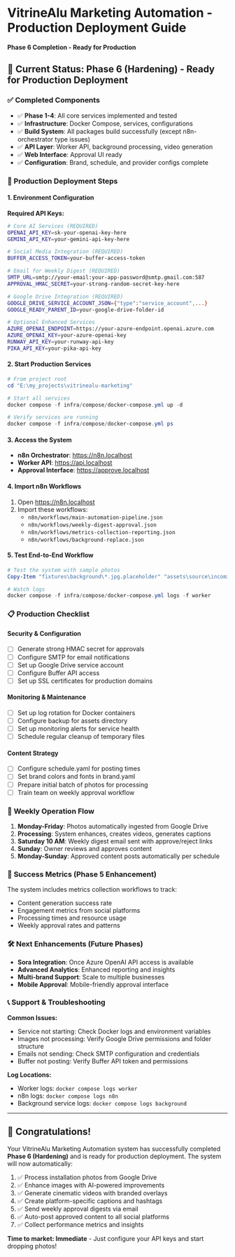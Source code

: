 # VitrineAlu Marketing Automation - Production Deployment Guide

**Phase 6 Completion - Ready for Production**

## 🎯 Current Status: Phase 6 (Hardening) - Ready for Production Deployment

### ✅ Completed Components
- ✅ **Phase 1-4**: All core services implemented and tested
- ✅ **Infrastructure**: Docker Compose, services, configurations
- ✅ **Build System**: All packages build successfully (except n8n-orchestrator type issues)
- ✅ **API Layer**: Worker API, background processing, video generation
- ✅ **Web Interface**: Approval UI ready
- ✅ **Configuration**: Brand, schedule, and provider configs complete

### 🚀 Production Deployment Steps

#### 1. **Environment Configuration**

**Required API Keys:**
```bash
# Core AI Services (REQUIRED)
OPENAI_API_KEY=sk-your-openai-key-here
GEMINI_API_KEY=your-gemini-api-key-here

# Social Media Integration (REQUIRED)
BUFFER_ACCESS_TOKEN=your-buffer-access-token

# Email for Weekly Digest (REQUIRED)
SMTP_URL=smtp://your-email:your-app-password@smtp.gmail.com:587
APPROVAL_HMAC_SECRET=your-strong-random-secret-key-here

# Google Drive Integration (REQUIRED)
GOOGLE_DRIVE_SERVICE_ACCOUNT_JSON={"type":"service_account",...}
GOOGLE_READY_PARENT_ID=your-google-drive-folder-id

# Optional Enhanced Services
AZURE_OPENAI_ENDPOINT=https://your-azure-endpoint.openai.azure.com
AZURE_OPENAI_KEY=your-azure-openai-key
RUNWAY_API_KEY=your-runway-api-key
PIKA_API_KEY=your-pika-api-key
```

#### 2. **Start Production Services**

```powershell
# From project root
cd "E:\my_projects\vitrinealu-marketing"

# Start all services
docker compose -f infra/compose/docker-compose.yml up -d

# Verify services are running
docker compose -f infra/compose/docker-compose.yml ps
```

#### 3. **Access the System**

- **n8n Orchestrator**: https://n8n.localhost
- **Worker API**: https://api.localhost  
- **Approval Interface**: https://approve.localhost

#### 4. **Import n8n Workflows**

1. Open https://n8n.localhost
2. Import these workflows:
   - `n8n/workflows/main-automation-pipeline.json`
   - `n8n/workflows/weekly-digest-approval.json`
   - `n8n/workflows/metrics-collection-reporting.json`
   - `n8n/workflows/background-replace.json`

#### 5. **Test End-to-End Workflow**

```powershell
# Test the system with sample photos
Copy-Item "fixtures\background\*.jpg.placeholder" "assets\source\incoming\"

# Watch logs
docker compose -f infra/compose/docker-compose.yml logs -f worker
```

### 📋 **Production Checklist**

#### Security & Configuration
- [ ] Generate strong HMAC secret for approvals
- [ ] Configure SMTP for email notifications  
- [ ] Set up Google Drive service account
- [ ] Configure Buffer API access
- [ ] Set up SSL certificates for production domains

#### Monitoring & Maintenance
- [ ] Set up log rotation for Docker containers
- [ ] Configure backup for assets directory
- [ ] Set up monitoring alerts for service health
- [ ] Schedule regular cleanup of temporary files

#### Content Strategy
- [ ] Configure schedule.yaml for posting times
- [ ] Set brand colors and fonts in brand.yaml
- [ ] Prepare initial batch of photos for processing
- [ ] Train team on weekly approval workflow

### 🔄 **Weekly Operation Flow**

1. **Monday-Friday**: Photos automatically ingested from Google Drive
2. **Processing**: System enhances, creates videos, generates captions
3. **Saturday 10 AM**: Weekly digest email sent with approve/reject links
4. **Sunday**: Owner reviews and approves content
5. **Monday-Sunday**: Approved content posts automatically per schedule

### 🎯 **Success Metrics** (Phase 5 Enhancement)

The system includes metrics collection workflows to track:
- Content generation success rate
- Engagement metrics from social platforms
- Processing times and resource usage
- Weekly approval rates and patterns

### 🛠️ **Next Enhancements** (Future Phases)

- **Sora Integration**: Once Azure OpenAI API access is available
- **Advanced Analytics**: Enhanced reporting and insights
- **Multi-brand Support**: Scale to multiple businesses
- **Mobile Approval**: Mobile-friendly approval interface

### 📞 **Support & Troubleshooting**

**Common Issues:**
- Service not starting: Check Docker logs and environment variables
- Images not processing: Verify Google Drive permissions and folder structure
- Emails not sending: Check SMTP configuration and credentials
- Buffer not posting: Verify Buffer API token and permissions

**Log Locations:**
- Worker logs: `docker compose logs worker`
- n8n logs: `docker compose logs n8n`
- Background service logs: `docker compose logs background`

---

## 🎉 **Congratulations!**

Your VitrineAlu Marketing Automation system has successfully completed **Phase 6 (Hardening)** and is ready for production deployment. The system will now automatically:

1. ✅ Process installation photos from Google Drive
2. ✅ Enhance images with AI-powered improvements  
3. ✅ Generate cinematic videos with branded overlays
4. ✅ Create platform-specific captions and hashtags
5. ✅ Send weekly approval digests via email
6. ✅ Auto-post approved content to all social platforms
7. ✅ Collect performance metrics and insights

**Time to market: Immediate** - Just configure your API keys and start dropping photos!